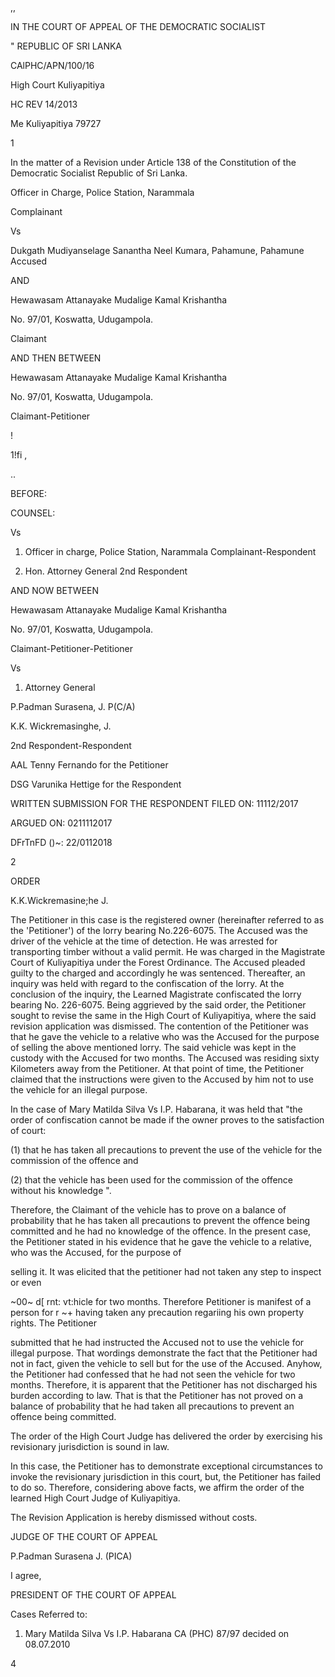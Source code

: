 ,,

IN THE COURT OF APPEAL OF THE DEMOCRATIC SOCIALIST

" REPUBLIC OF SRI LANKA

CAlPHC/APN/100/16

High Court Kuliyapitiya

HC REV 14/2013

Me Kuliyapitiya 79727

1

In the matter of a Revision under Article 138 of the Constitution of the Democratic Socialist Republic of Sri Lanka.

Officer in Charge, Police Station, Narammala

Complainant

Vs

Dukgath Mudiyanselage Sanantha Neel Kumara, Pahamune, Pahamune Accused

AND

Hewawasam Attanayake Mudalige Kamal Krishantha

No. 97/01, Koswatta, Udugampola.

Claimant

AND THEN BETWEEN

Hewawasam Attanayake Mudalige Kamal Krishantha

No. 97/01, Koswatta, Udugampola.

Claimant-Petitioner

!

1!fi ,

..

BEFORE:

COUNSEL:

Vs

1. Officer in charge, Police Station, Narammala Complainant-Respondent

2. Hon. Attorney General 2nd Respondent

AND NOW BETWEEN

Hewawasam Attanayake Mudalige Kamal Krishantha

No. 97/01, Koswatta, Udugampola.

Claimant-Petitioner-Petitioner

Vs

1. Attorney General

P.Padman Surasena, J. P(C/A)

K.K. Wickremasinghe, J.

2nd Respondent-Respondent

AAL Tenny Fernando for the Petitioner

DSG Varunika Hettige for the Respondent

WRITTEN SUBMISSION FOR THE RESPONDENT FILED ON: 11112/2017

ARGUED ON: 0211112017

DFrTnFD ()~: 22/0112018

2

ORDER

K.K.Wickremasine;he J.

The Petitioner in this case is the registered owner (hereinafter referred to as the 'Petitioner') of the lorry bearing No.226-6075. The Accused was the driver of the vehicle at the time of detection. He was arrested for transporting timber without a valid permit. He was charged in the Magistrate Court of Kuliyapitiya under the Forest Ordinance. The Accused pleaded guilty to the charged and accordingly he was sentenced. Thereafter, an inquiry was held with regard to the confiscation of the lorry. At the conclusion of the inquiry, the Learned Magistrate confiscated the lorry bearing No. 226-6075. Being aggrieved by the said order, the Petitioner sought to revise the same in the High Court of Kuliyapitiya, where the said revision application was dismissed. The contention of the Petitioner was that he gave the vehicle to a relative who was the Accused for the purpose of selling the above mentioned lorry. The said vehicle was kept in the custody with the Accused for two months. The Accused was residing sixty Kilometers away from the Petitioner. At that point of time, the Petitioner claimed that the instructions were given to the Accused by him not to use the vehicle for an illegal purpose.

In the case of Mary Matilda Silva Vs I.P. Habarana, it was held that "the order of confiscation cannot be made if the owner proves to the satisfaction of court:

(1) that he has taken all precautions to prevent the use of the vehicle for the commission of the offence and

(2) that the vehicle has been used for the commission of the offence without his knowledge ".

Therefore, the Claimant of the vehicle has to prove on a balance of probability that he has taken all precautions to prevent the offence being committed and he had no knowledge of the offence. In the present case, the Petitioner stated in his evidence that he gave the vehicle to a relative, who was the Accused, for the purpose of

selling it. It was elicited that the petitioner had not taken any step to inspect or even

~00~ d[ rnt: vt:hicle for two months. Therefore Petitioner is manifest of a person for r ~+ having taken any precaution regariing his own property rights. The Petitioner

submitted that he had instructed the Accused not to use the vehicle for illegal purpose. That wordings demonstrate the fact that the Petitioner had not in fact, given the vehicle to sell but for the use of the Accused. Anyhow, the Petitioner had confessed that he had not seen the vehicle for two months. Therefore, it is apparent that the Petitioner has not discharged his burden according to law. That is that the Petitioner has not proved on a balance of probability that he had taken all precautions to prevent an offence being committed.

The order of the High Court Judge has delivered the order by exercising his revisionary jurisdiction is sound in law.

In this case, the Petitioner has to demonstrate exceptional circumstances to invoke the revisionary jurisdiction in this court, but, the Petitioner has failed to do so. Therefore, considering above facts, we affirm the order of the learned High Court Judge of Kuliyapitiya.

The Revision Application is hereby dismissed without costs.

JUDGE OF THE COURT OF APPEAL

P.Padman Surasena J. (PICA)

I agree,

PRESIDENT OF THE COURT OF APPEAL

Cases Referred to:

1. Mary Matilda Silva Vs I.P. Habarana CA (PHC) 87/97 decided on 08.07.2010

4